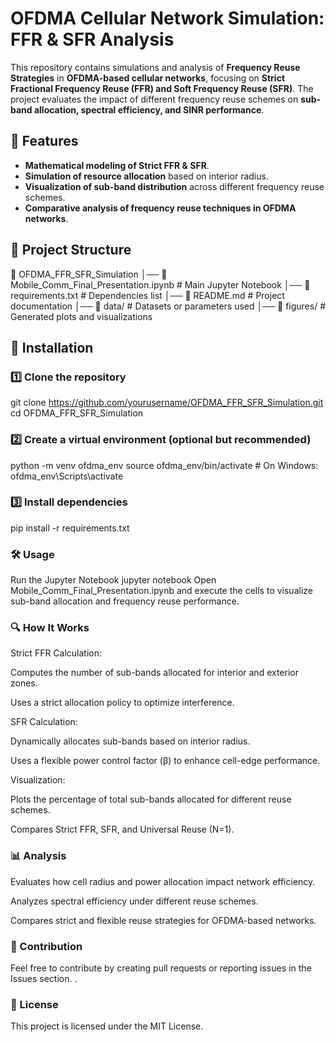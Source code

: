 # OFDMA Cellular Network Simulation: FFR & SFR Analysis  

This repository contains simulations and analysis of **Frequency Reuse Strategies** in **OFDMA-based cellular networks**, focusing on **Strict Fractional Frequency Reuse (FFR) and Soft Frequency Reuse (SFR)**. The project evaluates the impact of different frequency reuse schemes on **sub-band allocation, spectral efficiency, and SINR performance**.

## 🚀 Features  
- **Mathematical modeling of Strict FFR & SFR**.  
- **Simulation of resource allocation** based on interior radius.  
- **Visualization of sub-band distribution** across different frequency reuse schemes.  
- **Comparative analysis of frequency reuse techniques in OFDMA networks**.  

## 📂 Project Structure  
📁 OFDMA_FFR_SFR_Simulation │── 📜 Mobile_Comm_Final_Presentation.ipynb # Main Jupyter Notebook │── 📜 requirements.txt # Dependencies list │── 📜 README.md # Project documentation │── 📁 data/ # Datasets or parameters used │── 📁 figures/ # Generated plots and visualizations

## 📌 Installation  
### 1️⃣ Clone the repository  
git clone https://github.com/yourusername/OFDMA_FFR_SFR_Simulation.git
cd OFDMA_FFR_SFR_Simulation

### 2️⃣ Create a virtual environment (optional but recommended)
python -m venv ofdma_env
source ofdma_env/bin/activate  # On Windows: ofdma_env\Scripts\activate

### 3️⃣ Install dependencies
pip install -r requirements.txt

### 🛠 Usage
Run the Jupyter Notebook
jupyter notebook
Open Mobile_Comm_Final_Presentation.ipynb and execute the cells to visualize sub-band allocation and frequency reuse performance.

### 🔍 How It Works
Strict FFR Calculation:

Computes the number of sub-bands allocated for interior and exterior zones.

Uses a strict allocation policy to optimize interference.

SFR Calculation:

Dynamically allocates sub-bands based on interior radius.

Uses a flexible power control factor (β) to enhance cell-edge performance.

Visualization:

Plots the percentage of total sub-bands allocated for different reuse schemes.

Compares Strict FFR, SFR, and Universal Reuse (N=1).

### 📊 Analysis
Evaluates how cell radius and power allocation impact network efficiency.

Analyzes spectral efficiency under different reuse schemes.

Compares strict and flexible reuse strategies for OFDMA-based networks.

### 🤝 Contribution
Feel free to contribute by creating pull requests or reporting issues in the Issues section.
.

### 📜 License
This project is licensed under the MIT License.
